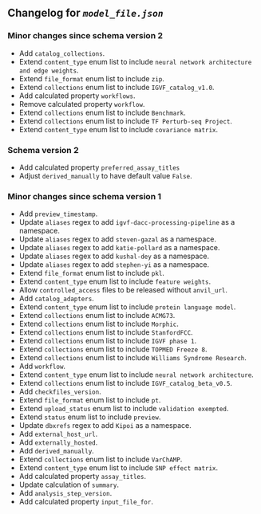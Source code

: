 ## Changelog for *`model_file.json`*

### Minor changes since schema version 2

* Add `catalog_collections`.
* Extend `content_type` enum list to include `neural network architecture and edge weights`.
* Extend `file_format` enum list to include `zip`.
* Extend `collections` enum list to include `IGVF_catalog_v1.0`.
* Add calculated property `workflows`.
* Remove calculated property `workflow`.
* Extend `collections` enum list to include `Benchmark`.
* Extend `collections` enum list to include `TF Perturb-seq Project`.
* Extend `content_type` enum list to include `covariance matrix`.

### Schema version 2

* Add calculated property `preferred_assay_titles`
* Adjust `derived_manually` to have default value `False`.

### Minor changes since schema version 1

* Add `preview_timestamp`.
* Update `aliases` regex to add `igvf-dacc-processing-pipeline` as a namespace.
* Update `aliases` regex to add `steven-gazal` as a namespace.
* Update `aliases` regex to add `katie-pollard` as a namespace.
* Update `aliases` regex to add `kushal-dey` as a namespace.
* Update `aliases` regex to add `stephen-yi` as a namespace.
* Extend `file_format` enum list to include `pkl`.
* Extend `content_type` enum list to include `feature weights`.
* Allow `controlled_access` files to be released without `anvil_url`.
* Add `catalog_adapters`.
* Extend `content_type` enum list to include `protein language model`.
* Extend `collections` enum list to include `ACMG73`.
* Extend `collections` enum list to include `Morphic`.
* Extend `collections` enum list to include `StanfordFCC`.
* Extend `collections` enum list to include `IGVF phase 1`.
* Extend `collections` enum list to include `TOPMED Freeze 8`.
* Extend `collections` enum list to include `Williams Syndrome Research`.
* Add `workflow`.
* Extend `content_type` enum list to include `neural network architecture`.
* Extend `collections` enum list to include `IGVF_catalog_beta_v0.5`.
* Add `checkfiles_version`.
* Extend `file_format` enum list to include `pt`.
* Extend `upload_status` enum list to include `validation exempted`.
* Extend `status` enum list to include `preview`.
* Update `dbxrefs` regex to add `Kipoi` as a namespace.
* Add `external_host_url`.
* Add `externally_hosted`.
* Add `derived_manually`.
* Extend `collections` enum list to include `VarChAMP`.
* Extend `content_type` enum list to include `SNP effect matrix`.
* Add calculated property `assay_titles`.
* Update calculation of `summary`.
* Add `analysis_step_version`.
* Add calculated property `input_file_for`.
